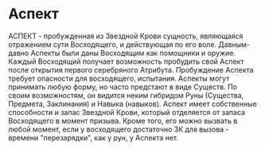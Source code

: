 # Аспект
АСПЕКТ - пробужденная из Звездной Крови сущность, являющаяся отражением сути Восходящего, и действующая по его воле. Давным-давно Аспекты были даны Восходящим как помощники и оружие. Каждый Восходящий получает возможность пробудить свой Аспект после открытия первого серебряного Атрибута. Пробуждение Аспекта требует опасности для восходящего, испытания. Аспекты могут принимать любую форму, но часто предстают в виде Существ. По своим возможностям, он видится неким гибридом Руны (Существа, Предмета, Заклинания) и Навыка (навыков). Аспект имеет собственные способности и запас Звездной Крови, который отделяется от запаса Восходящего в момент призыва. Кроме того, его можно вызвать в любой момент, если у восходящего достаточно ЗК для вызова - времени "перезарядки", как у рун, у Аспекта нет.